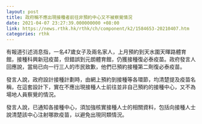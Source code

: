 ```yaml
---
layout: post
title: 政府稱不應出現接種者前往非預約中心又不被察覺情況
date: 2021-04-07 23:27:39.000000000 +08:00
link: https://news.rthk.hk/rthk/ch/component/k2/1584653-20210407.htm
categories: rthk
---
```


有報道引述消息指，一名47歲女子及兩名家人，上月預約到天水圍天暉路體育館，接種科興新冠疫苗，但錯誤到元朗體育館，仍獲接種復必泰疫苗。政府發言人回應說，當局已向一行三人的市民致歉，他們已預約接種第二劑復必泰疫苗。

發言人說，政府設計接種計劃時，由網上預約到接種等各環節，均清楚提及疫苗名稱，在這套設計下，實在不應出現接種人士前往並非自己預約的接種中心，又不為場地人員察覺的情況。

發言人說，已通知各接種中心，須加強核實接種人士的相關資料，包括向接種人士說清楚該中心注射哪款疫苗，以避免出現同類情況。
